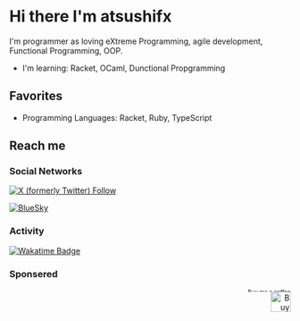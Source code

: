# Hi there  I'm atsushifx

I'm programmer as loving eXtreme Programming, agile development, Functional Programming, OOP.

- I'm learning:
    Racket,  OCaml, Dunctional Propgramming

## Favorites

- Programming Languages:
  Racket, Ruby, TypeScript

## Reach me

### Social Networks

[![X (formerly Twitter) Follow](https://img.shields.io/twitter/follow/atsushifx)](https://twitter.com/atsushifx)

[![BlueSky](https://img.shields.io/badge/Bluesky-0285FF?logo=bluesky&logoColor=fff&style=for-the-badge)](https://bsky.app/profile/atsushifx.bsky.social)

### Activity

[![Wakatime Badge](https://camo.githubusercontent.com/7983822c2fbac0c6ca5370a6a4982d6a17b7c1e2acb38edc421b5bab57ad7d67/68747470733a2f2f77616b6174696d652e636f6d2f62616467652f757365722f38316161383030322d363062632d346232352d383838332d3566393430336231313833632e737667)](https://wakatime.com/@atsushifx)

### Sponsered
<!-- markdownlint-disable no-inline-html -->
<p align="right">
  <a href="https://www.buymeacoffee.com/atsushifx"><img src="https://img.buymeacoffee.com/button-api/?text=Buy me a coffee&slug=atsushifx&button_colour=FFDD00&font_colour=000000&font_family=Cookie&outline_colour=000000&coffee_colour=ffffff" alt="Buy me a coffee" style="font-size: 10px; width: 12em; height: 0.6em;" /></a>
  <br />
  <a href='https://ko-fi.com/H2H7WEY4D' target='_blank'><img src='https://storage.ko-fi.com/cdn/kofi2.png?v=3' border='0' alt='Buy Me a Coffee at ko-fi.com' style="height: 36px;" />
</p>
